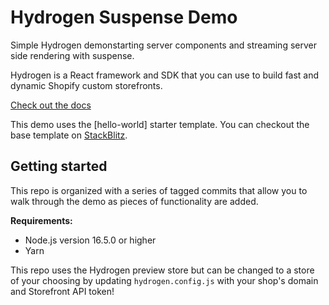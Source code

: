 # Hydrogen Suspense Demo

Simple Hydrogen demonstarting server components and streaming server side rendering with suspense.

Hydrogen is a React framework and SDK that you can use to build fast and dynamic Shopify custom storefronts.

[Check out the docs](https://shopify.dev/custom-storefronts/hydrogen)

This demo uses the [hello-world] starter template. You can checkout the base template on [StackBlitz](https://stackblitz.com/github/Shopify/hydrogen/tree/stackblitz/templates/hello-world-js).

## Getting started

This repo is organized with a series of tagged commits that allow you to walk through the demo as pieces of functionality are added.

**Requirements:**

- Node.js version 16.5.0 or higher
- Yarn

This repo uses the Hydrogen preview store but can be changed to a store of your choosing by updating `hydrogen.config.js` with your shop's domain and Storefront API token!
